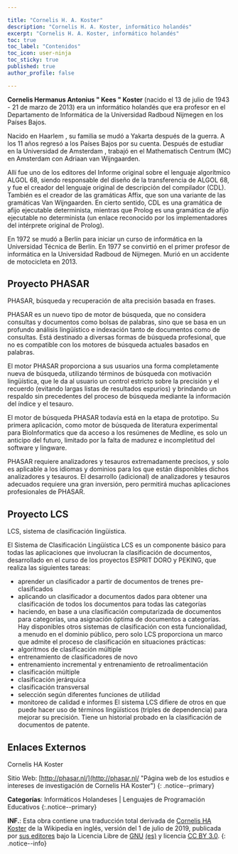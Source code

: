 ```yaml
---

title: "Cornelis H. A. Koster"
description: "Cornelis H. A. Koster, informático holandés"
excerpt: "Cornelis H. A. Koster, informático holandés"
toc: true
toc_label: "Contenidos"
toc_icon: user-ninja
toc_sticky: true
published: true
author_profile: false

---
```


**Cornelis Hermanus Antonius " Kees " Koster** (nacido el 13 de julio de 1943 - 21 de marzo de 2013) era un informático holandés que era profesor en el Departamento de Informática de la Universidad Radboud Nijmegen en los Países Bajos.

Nacido en Haarlem , su familia se mudó a Yakarta después de la guerra. A los 11 años regresó a los Países Bajos por su cuenta. Después de estudiar en la Universidad de Amsterdam , trabajó en el Mathematisch Centrum (MC) en Amsterdam con Adriaan van Wijngaarden.

Allí fue uno de los editores del Informe original sobre el lenguaje algorítmico ALGOL 68, siendo responsable del diseño de la transferencia de ALGOL 68, y fue el creador del lenguaje original de descripción del compilador (CDL). También es el creador de las gramáticas Affix, que son una variante de las gramáticas Van Wijngaarden. En cierto sentido, CDL es una gramática de afijo ejecutable determinista, mientras que Prolog es una gramática de afijo ejecutable no determinista (un enlace reconocido por los implementadores del intérprete original de Prolog).

En 1972 se mudó a Berlín para iniciar un curso de informática en la Universidad Técnica de Berlín. En 1977 se convirtió en el primer profesor de informática en la Universidad Radboud de Nijmegen. Murió en un accidente de motocicleta en 2013.

## Proyecto PHASAR

PHASAR, búsqueda y recuperación de alta precisión basada en frases.

PHASAR es un nuevo tipo de motor de búsqueda, que no considera consultas y documentos como bolsas de palabras, sino que se basa en un profundo análisis lingüístico e indexación tanto de documentos como de consultas. Está destinado a diversas formas de búsqueda profesional, que no es compatible con los motores de búsqueda actuales basados en palabras.

El motor PHASAR proporciona a sus usuarios una forma completamente nueva de búsqueda, utilizando términos de búsqueda con motivación lingüística, que le da al usuario un control estricto sobre la precisión y el recuerdo (evitando largas listas de resultados espurios) y brindando un respaldo sin precedentes del proceso de búsqueda mediante la información del índice y el tesauro.

El motor de búsqueda PHASAR todavía está en la etapa de prototipo. Su primera aplicación, como motor de búsqueda de literatura experimental para BioInformatics que da acceso a los resúmenes de Medline, es solo un anticipo del futuro, limitado por la falta de madurez e incompletitud del software y lingware.

PHASAR requiere analizadores y tesauros extremadamente precisos, y solo es aplicable a los idiomas y dominios para los que están disponibles dichos analizadores y tesauros. El desarrollo (adicional) de analizadores y tesauros adecuados requiere una gran inversión, pero permitirá muchas aplicaciones profesionales de PHASAR.

## Proyecto LCS

LCS, sistema de clasificación lingüistica.

El Sistema de Clasificación Lingüística LCS es un componente básico para todas las aplicaciones que involucran la clasificación de documentos, desarrollado en el curso de los proyectos ESPRIT DORO y PEKING, que realiza las siguientes tareas:

- aprender un clasificador a partir de documentos de trenes pre-clasificados
- aplicando un clasificador a documentos dados para obtener una clasificación de todos los documentos para todas las categorías
- haciendo, en base a una clasificación computarizada de documentos para categorías, una asignación óptima de documentos a categorías.
Hay disponibles otros sistemas de clasificación con esta funcionalidad, a menudo en el dominio público, pero solo LCS proporciona un marco que admite el proceso de clasificación en situaciones prácticas:
- algoritmos de clasificación múltiple
- entrenamiento de clasificadores de novo
- entrenamiento incremental y entrenamiento de retroalimentación
- clasificación múltiple
- clasificación jerárquica
- clasificación transversal
- selección según diferentes funciones de utilidad
- monitoreo de calidad e informes
El sistema LCS difiere de otros en que puede hacer uso de términos lingüísticos (triples de dependencia) para mejorar su precisión. Tiene un historial probado en la clasificación de documentos de patente.


## Enlaces Externos
Cornelis HA Koster

Sitio Web: [http://phasar.nl/](http://phasar.nl/ "Página web de los estudios e intereses de investigación de Cornelis HA Koster")
{: .notice--primary}

**Categorías**: Informáticos Holandeses | Lenguajes de Programación Educativos
{:.notice--primary}

**INF.**: Esta obra contiene una traducción total derivada de [Cornelis HA Koster](https://en.wikipedia.org/wiki/Cornelis_H._A._Koster) de la Wikipedia en inglés, versión del  1 de julio de 2019, publicada por [sus editores](https://en.wikipedia.org/w/index.php?title=Cornelis_H._A._Koster&action=history) bajo la Licencia Libre de [GNU](http://www.gnu.org/licenses/licenses.html#GPL) [(es)](https://es.wikipedia.org/wiki/Wikipedia:Traducci%C3%B3n_no_oficial_de_la_Licencia_de_documentaci%C3%B3n_libre_de_GNU) y licencia [CC BY 3.0](https://creativecommons.org/licenses/by-sa/3.0/deed.es).
{: .notice--info}